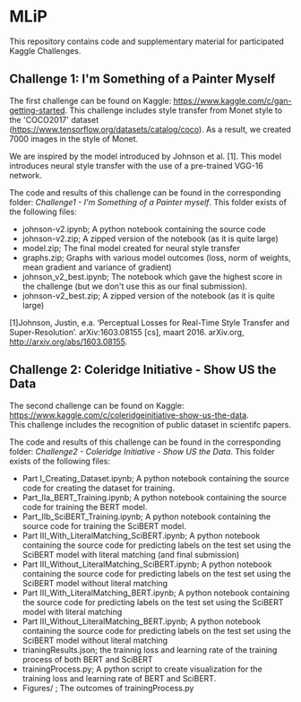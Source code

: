 # MLiP
This repository contains code and supplementary material for participated Kaggle Challenges.

## Challenge 1: I'm Something of a Painter Myself 
The first challenge can be found on Kaggle: https://www.kaggle.com/c/gan-getting-started.
This challenge includes style transfer from Monet style to the 'COCO2017' dataset (https://www.tensorflow.org/datasets/catalog/coco).
As a result, we created 7000 images in the style of Monet.

We are inspired by the model introduced by Johnson et al. [1]. This model introduces neural style transfer with the use of a pre-trained VGG-16 network. 

The code and results of this challenge can be found in the corresponding folder: _Challenge1 - I'm Something of a Painter myself_.
This folder exists of the following files:
- johnson-v2.ipynb; A python notebook containing the source code
- johnson-v2.zip; A zipped version of the notebook (as it is quite large)
- model.zip; The final model created for neural style transfer
- graphs.zip; Graphs with various model outcomes (loss, norm of weights, mean gradient and variance of gradient)
- johnson_v2_best.ipynb; The notebook which gave the highest score in the challenge (but we don't use this as our final submission).
- johnson-v2_best.zip; A zipped version of the notebook (as it is quite large)



[1]Johnson, Justin, e.a. ‘Perceptual Losses for Real-Time Style Transfer and Super-Resolution’. arXiv:1603.08155 [cs], maart 2016. arXiv.org, http://arxiv.org/abs/1603.08155.


## Challenge 2: Coleridge Initiative - Show US the Data
The second challenge can be found on Kaggle: https://www.kaggle.com/c/coleridgeinitiative-show-us-the-data.  
This challenge includes the recognition of public dataset in scientifc papers.

The code and results of this challenge can be found in the corresponding folder: _Challenge2 - Coleridge Initiative - Show US the Data_.
This folder exists of the following files:
- Part I_Creating_Dataset.ipynb; A python notebook containing the source code for creating the dataset for training.
- Part_IIa_BERT_Training.ipynb; A python notebook containing the source code for training the BERT model.
- Part_IIb_SciBERT_Training.ipynb; A python notebook containing the source code for training the SciBERT model.
- Part III_With_LiteralMatching_SciBERT.ipynb; A python notebook containing the source code for predicting labels on the test set using the SciBERT model with literal matching (and final submission)
- Part III_Without_LiteralMatching_SciBERT.ipynb; A python notebook containing the source code for predicting labels on the test set using the SciBERT model without literal matching
- Part III_With_LiteralMatching_BERT.ipynb; A python notebook containing the source code for predicting labels on the test set using the SciBERT model with literal matching
- Part III_Without_LiteralMatching_BERT.ipynb; A python notebook containing the source code for predicting labels on the test set using the SciBERT model without literal matching
- trianingResults.json; the trainnig loss and learning rate of the training process of both BERT and SciBERT
- trainingProcess.py; A python script to create visualization for the training loss and learning rate of BERT and SciBERT.
- Figures/ ; The outcomes of trainingProcess.py

